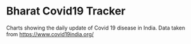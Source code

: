 # Bharat Covid19 Tracker
Charts showing the daily update of Covid 19 disease in India.
Data taken from https://www.covid19india.org/


